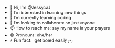 - 👋 Hi, I’m @JessycaJ
- 👀 I’m interested in learning new things
- 🌱 I’m currently learning coding
- 💞️ I’m looking to collaborate on just anyone 
- 📫 How to reach me: say my name in your prayers
- 😄 Pronouns: she/her
- ⚡ Fun fact: i get bored easily ;-;

<!---
JessycaJ/JessycaJ is a ✨ special ✨ repository because its `README.md` (this file) appears on your GitHub profile.
You can click the Preview link to take a look at your changes.
--->
